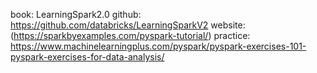 book: LearningSpark2.0
github: https://github.com/databricks/LearningSparkV2
website: (https://sparkbyexamples.com/pyspark-tutorial/)
practice: https://www.machinelearningplus.com/pyspark/pyspark-exercises-101-pyspark-exercises-for-data-analysis/
